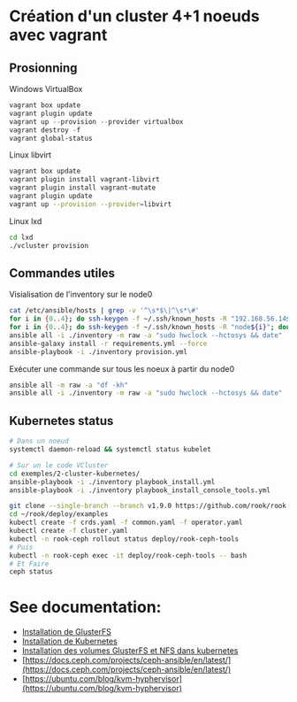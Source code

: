 # Création d'un cluster 4+1 noeuds avec vagrant

## Prosionning

Windows VirtualBox

~~~powershell
vagrant box update
vagrant plugin update
vagrant up --provision --provider virtualbox
vagrant destroy -f
vagrant global-status
~~~

Linux libvirt

~~~bash
vagrant box update
vagrant plugin install vagrant-libvirt
vagrant plugin install vagrant-mutate
vagrant plugin update
vagrant up --provision --provider=libvirt
~~~

Linux lxd

~~~bash
cd lxd
./vcluster provision
~~~


## Commandes utiles

Visialisation de l'inventory sur le node0

~~~bash
cat /etc/ansible/hosts | grep -v '^\s*$\|^\s*\#'
for i in {0..4}; do ssh-keygen -f ~/.ssh/known_hosts -R "192.168.56.14${i}"; done
for i in {0..4}; do ssh-keygen -f ~/.ssh/known_hosts -R "node${i}"; done
ansible all -i ./inventory -m raw -a "sudo hwclock --hctosys && date"
ansible-galaxy install -r requirements.yml --force
ansible-playbook -i ./inventory provision.yml
~~~

Exécuter une commande sur tous les noeux à partir du node0

~~~bash
ansible all -m raw -a "df -kh"
ansible all -i ./inventory -m raw -a "sudo hwclock --hctosys && date"
~~~

## Kubernetes status

~~~bash
# Dans un noeud
systemctl daemon-reload && systemctl status kubelet

# Sur un le code VCluster
cd exemples/2-cluster-kubernetes/
ansible-playbook -i ./inventory playbook_install.yml 
ansible-playbook -i ./inventory playbook_install_console_tools.yml 

git clone --single-branch --branch v1.9.0 https://github.com/rook/rook.git
cd ~/rook/deploy/examples
kubectl create -f crds.yaml -f common.yaml -f operator.yaml
kubectl create -f cluster.yaml
kubectl -n rook-ceph rollout status deploy/rook-ceph-tools
# Puis
kubectl -n rook-ceph exec -it deploy/rook-ceph-tools -- bash
# Et Faire
ceph status
~~~

# See documentation:

- [Installation de GlusterFS](exemples/1-cluster-glusterfs/README.md)
- [Installation de Kubernetes](exemples/2-cluster-kubernetes/README.md)
- [Installation des volumes GlusterFS et NFS dans kubernetes](exemples/3-gluster-volume/README.md)
- [https://docs.ceph.com/projects/ceph-ansible/en/latest/](https://docs.ceph.com/projects/ceph-ansible/en/latest/)
- [https://ubuntu.com/blog/kvm-hyphervisor](https://ubuntu.com/blog/kvm-hyphervisor)
